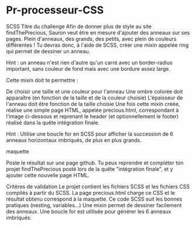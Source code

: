 # Pr-processeur-CSS
SCSS
Titre du challenge
Afin de donner plus de style au site findThePrecious, Sauron veut être en mesure d'ajouter des anneaux sur ses pages. Plein d'anneaux, des grands, des petits, avec plein de couleurs différentes !
Tu devras donc, à l'aide de SCSS, créer une mixin appelée ring qui permet de dessiner un anneau.

Hint : un anneau n'est rien d'autre qu'un carré avec un border-radius important, sans couleur de fond mais avec une bordure assez large.

Cette mixin doit te permettre :

De choisir une taille et une couleur pour l'anneau
Une ombre colorée doit apparaître (en fonction de la taille et de la couleur choisie)
L'épaisseur de l'anneau doit être fonction de la taille choisie
Une fois cette mixin créée, réalise une simple page HTML, appelée precious.html, correspondant à l'image ci-dessous et reprenant le header (et optionnellement le footer) réalisé dans la quête intégration finale.

Hint : Utilise une boucle for en SCSS pour afficher la succession de 6 anneaux horizontaux imbriqués, de plus en plus grands.

maquette

Poste le résultat sur une page github. Tu peux reprendre et compléter ton projet findThePrecious posté lors de la quête "intégration finale", et y ajouter cette nouvelle page HTML.

Critères de validation
Le projet contient les fichiers SCSS et les fichiers CSS compilés à partir du SCSS.
La page precious.html charge ce CSS et le résultat obtenu correspond à la maquette.
Ce code SCSS suit les bonnes pratiques (nesting, variables...)
Une mixin permet de dessiner facilement des anneaux.
Une boucle for est utilisée pour générer les 6 anneaux imbriqués.
<!--stackedit_data: eyJoaXN0b3J5IjpbNDY2MzYxNTU0XX0= -->
